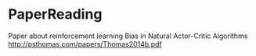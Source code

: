 # PaperReading
Paper about reinforcement learning
Bias in Natural Actor-Critic Algorithms
http://psthomas.com/papers/Thomas2014b.pdf
